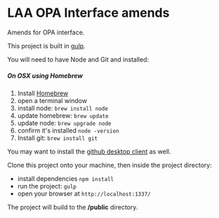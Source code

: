 # LAA OPA Interface amends

Amends for OPA interface.

This project is built in [gulp](http://gulpjs.com/).

You will need to have Node and Git and installed:

##### On OSX using Homebrew
1. Install [Homebrew](http://brew.sh/)
2. open a terminal window
3. install node: `brew install node`
4. update homebrew: `brew update`
5. update node: `brew upgrade node`
6. confirm it's installed `node -version`
7. Install git: `brew install git`

You may want to install the [github desktop client](https://desktop.github.com/) as well.

Clone this project onto your machine, then inside the project directory:

- install dependencies `npm install`
- run the project: `gulp`
- open your browser at `http://localhost:1337/`

The project will build to the __/public__ directory.
